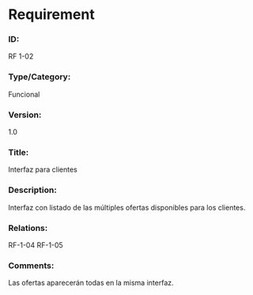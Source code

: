 # Requirement

### ID:

RF 1-02

### Type/Category:

Funcional

### Version:

1.0

### Title:

Interfaz para clientes

### Description:

Interfaz con listado de las múltiples ofertas disponibles para los clientes.

### Relations:

RF-1-04
RF-1-05

### Comments:

Las ofertas aparecerán todas en la misma interfaz.
